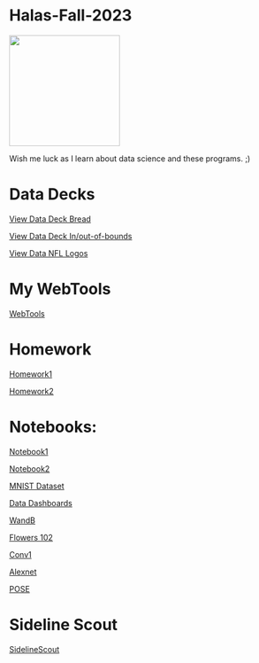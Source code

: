 # Halas-Fall-2023
<img src=https://miro.medium.com/v2/resize:fit:993/1*mgXvzNcwfpnBawI6XTkVRg.png width=200>

Wish me luck as I learn about data science and these programs. ;)




# Data Decks
[View Data Deck Bread](https://docs.google.com/presentation/d/1sMXj07iPq1_dG3vWpH3LzSyr1xFLEq5_JuAzxyavpx4/edit?usp=sharing)

[View Data Deck In/out-of-bounds](https://docs.google.com/presentation/d/1s-3XwArqzks6DPu_DDcLldfSc8wgA9nYkfS7Ku21uXY/edit?usp=sharing)

[View Data NFL Logos](https://docs.google.com/presentation/d/1PhuS5iEJmCqOx9QaCsvElX8WftURC5hgbk_xcYEoyqA/edit?usp=sharing)

# My WebTools
[WebTools](https://jordanhalas.github.io/Halas-Fall-2023/)

# Homework
[Homework1](https://github.com/JordanHalas/Halas-Fall-2023/blob/main/ProblemSet1.md)

[Homework2]()

# Notebooks:

[Notebook1](https://colab.research.google.com/drive/10W-q3ZJMBU-pClhYmIpqCUTw5RI7Q9li?usp=sharing)

[Notebook2](https://colab.research.google.com/drive/1YepukYor05NHx0koqzhNEaPMTDpjI-Sa?usp=sharing)

[MNIST Dataset](https://colab.research.google.com/drive/1NTT8UfoaV13p-rqkohWqtzQ2p6ICR2li?usp=sharing)

[Data Dashboards](https://colab.research.google.com/drive/1haNqEs6KHLKlhedb9zDgmwAePYhGVNSJ?usp=sharing)

[WandB](https://colab.research.google.com/drive/1o-mkALwdwlz8h39gamrHPVd17wlzlUNs?usp=sharing)

[Flowers 102](https://colab.research.google.com/drive/1YQ2txm0h41gvxnD_iEU4wmReGZX9hdWA?usp=sharing)

[Conv1](https://colab.research.google.com/drive/1kf0i0P2gFtkuCm5zVO68VT8fP8ryN0Iq?usp=sharing)

[Alexnet](https://colab.research.google.com/drive/1onlVrce4bfYNpHOWysOa3PE4pv15vZo0?usp=sharing)

[POSE](https://colab.research.google.com/drive/1EPTcfJWljZ_7nDF2lCzR7BaTTly3vEjq?usp=sharing)

# Sideline Scout
[SidelineScout](https://docs.google.com/presentation/d/1PhuS5iEJmCqOx9QaCsvElX8WftURC5hgbk_xcYEoyqA/edit?usp=sharing)


